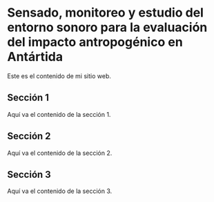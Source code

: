 # Sensado, monitoreo y estudio del entorno sonoro para la evaluación del impacto antropogénico en Antártida

Este es el contenido de mi sitio web.

## Sección 1

Aquí va el contenido de la sección 1.

## Sección 2

Aquí va el contenido de la sección 2.

## Sección 3

Aquí va el contenido de la sección 3.
